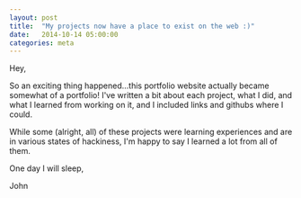 ```yaml
---
layout: post
title:  "My projects now have a place to exist on the web :)"
date:   2014-10-14 05:00:00
categories: meta
---
```

Hey,

So an exciting thing happened...this portfolio website actually became somewhat of a portfolio!  I've written a bit about each project, what I did, and what I learned from working on it, and I included links and githubs where I could.

While some (alright, all) of these projects were learning experiences and are in various states of hackiness, I'm happy to say I learned a lot from all of them.

One day I will sleep,

John